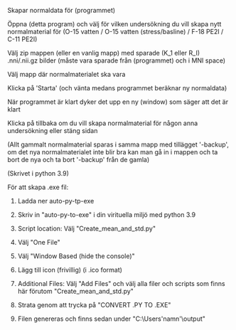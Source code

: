 Skapar normaldata för (programmet)

Öppna (detta program) och välj för vilken undersökning du vill skapa nytt normalmaterial för (O-15 vatten / O-15 vatten (stress/basline) / F-18 PE2I / C-11 PE2I)

Välj zip mappen (eller en vanlig mapp) med sparade (K_1 eller R_I) .nni/.nii.gz bilder (måste vara sparade från (programmet) och i MNI space)

Välj mapp där normalmaterialet ska vara

Klicka på 'Starta' (och vänta medans programmet beräknar ny normaldata)

När programmet är klart dyker det upp en ny (window) som säger att det är klart

Klicka på tillbaka om du vill skapa normalmaterial för någon anna undersökning eller stäng sidan

(Allt gammalt normalmaterial sparas i samma mapp med tillägget '-backup', om det nya normalmaterialet inte blir bra kan man gå in i mappen och ta bort de nya och ta bort '-backup' från de gamla)

(Skrivet i python 3.9)

För att skapa .exe fil:

1. Ladda ner auto-py-tp-exe

2. Skriv in "auto-py-to-exe" i din virituella miljö med python 3.9

3. Script location: Välj "Create_mean_and_std.py"

4. Välj "One File"

5. Välj "Window Based (hide the console)"

6. Lägg till icon (frivillig) (i .ico format)

7. Additional Files: Välj "Add Files" och välj alla filer och scripts som finns här förutom "Create_mean_and_std.py"

8. Strata genom att trycka på "CONVERT .PY TO .EXE"

9. Filen genereras och finns sedan under "C:\Users\'namn'\output"
